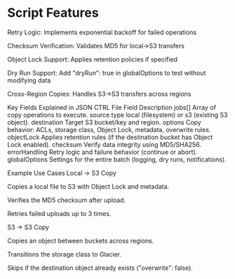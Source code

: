 # Script Features
Retry Logic: Implements exponential backoff for failed operations

Checksum Verification: Validates MD5 for local→S3 transfers

Object Lock Support: Applies retention policies if specified

Dry Run Support: Add "dryRun": true in globalOptions to test without modifying data

Cross-Region Copies: Handles S3→S3 transfers across regions

Key Fields Explained in JSON CTRL File
Field	Description
jobs[]	Array of copy operations to execute.
source.type	local (filesystem) or s3 (existing S3 object).
destination	Target S3 bucket/key and region.
options	Copy behavior: ACLs, storage class, Object Lock, metadata, overwrite rules.
objectLock	Applies retention rules (if the destination bucket has Object Lock enabled).
checksum	Verify data integrity using MD5/SHA256.
errorHandling	Retry logic and failure behavior (continue or abort).
globalOptions	Settings for the entire batch (logging, dry runs, notifications).

Example Use Cases
Local → S3 Copy

Copies a local file to S3 with Object Lock and metadata.

Verifies the MD5 checksum after upload.

Retries failed uploads up to 3 times.

S3 → S3 Copy

Copies an object between buckets across regions.

Transitions the storage class to Glacier.

Skips if the destination object already exists ("overwrite": false).